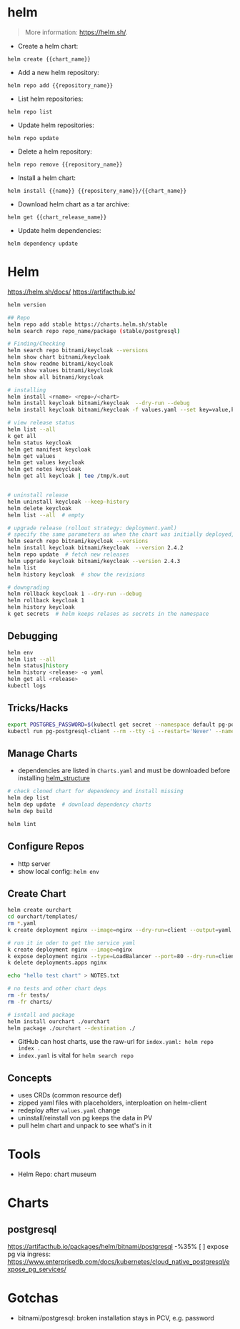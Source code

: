 # helm
> More information: <https://helm.sh/>.

- Create a helm chart:

`helm create {{chart_name}}`

- Add a new helm repository:

`helm repo add {{repository_name}}`

- List helm repositories:

`helm repo list`

- Update helm repositories:

`helm repo update`

- Delete a helm repository:

`helm repo remove {{repository_name}}`

- Install a helm chart:

`helm install {{name}} {{repository_name}}/{{chart_name}}`

- Download helm chart as a tar archive:

`helm get {{chart_release_name}}`

- Update helm dependencies:

`helm dependency update`


# Helm
https://helm.sh/docs/
https://artifacthub.io/
```bash
helm version

## Repo
helm repo add stable https://charts.helm.sh/stable
helm search repo repo_name/package (stable/postgresql)

# Finding/Checking
helm search repo bitnami/keycloak --versions
helm show chart bitnami/keycloak
helm show readme bitnami/keycloak
helm show values bitnami/keycloak
helm show all bitnami/keycloak

# installing
helm install <rname> <repo>/<chart>
helm install keycloak bitnami/keycloak  --dry-run --debug
helm install keycloak bitnami/keycloak -f values.yaml --set key=value,key=value

# view release status
helm list --all
k get all
helm status keycloak
helm get manifest keycloak
helm get values
helm get values keycloak
helm get notes keycloak
helm get all keycloak | tee /tmp/k.out


# uninstall release
helm uninstall keycloak --keep-history
helm delete keycloak
helm list --all  # empty

# upgrade release (rollout strategy: deployment.yaml)
# specify the same parameters as when the chart was initially deployed, e.g passwdw.
helm search repo bitnami/keycloak --versions
helm install keycloak bitnami/keycloak  --version 2.4.2
helm repo update  # fetch new releases
helm upgrade keycloak bitnami/keycloak --version 2.4.3
helm list
helm history keycloak  # show the revisions

# downgrading
helm rollback keycloak 1 --dry-run --debug
helm rollback keycloak 1
helm history keycloak
k get secrets  # helm keeps relases as secrets in the namespace
```

## Debugging
```bash
helm env
helm list --all
helm status|history
helm history <release> -o yaml
helm get all <release>
kubectl logs
```


## Tricks/Hacks
```bash
export POSTGRES_PASSWORD=$(kubectl get secret --namespace default pg-postgresql -o jsonpath="{.data.postgresql-password}" | base64 --decode)
kubectl run pg-postgresql-client --rm --tty -i --restart='Never' --namespace default --image docker.io/bitnami/postgresql:11.7.0-debian-10-r0 --env="PGPASSWORD=$POSTGRES_PASSWORD" --command -- psql --host pg-postgresql -U postgres -d postgres -p 5432
```

## Manage Charts
- dependencies are listed in `Charts.yaml` and must be downloaded before installing
[helm_structure](vm::$HOME/vimwiki/help/helm_structure.png)
```bash
# check cloned chart for dependency and install missing
helm dep list
helm dep update  # download dependency charts
helm dep build

helm lint
```

## Configure Repos
- http server
- show local config: `helm env`


## Create Chart
```bash
helm create ourchart
cd ourchart/templates/
rm *.yaml
k create deployment nginx --image=nginx --dry-run=client --output=yaml > deployment.yaml

# run it in oder to get the service yaml
k create deployment nginx --image=nginx
k expose deployment nginx --type=LoadBalancer --port=80 --dry-run=client --output=yaml > service.yaml
k delete deployments.apps nginx

echo "hello test chart" > NOTES.txt

# no tests and other chart deps
rm -fr tests/
rm -fr charts/

# isntall and package
helm install ourchart ./ourchart
helm package ./ourchart --destination ./
```
- GitHub can host charts, use the raw-url for `index.yaml: helm repo index .`
- `index.yaml` is vital for `helm search repo`

## Concepts
- uses CRDs (common resource def)
- zipped yaml files with placeholders, interploation on helm-client
- redeploy after `values.yaml` change
- uninstall/reinstall von pg keeps the data in PV
- pull helm chart and unpack to see what's in it


# Tools
- Helm Repo: chart museum


# Charts
## postgresql
https://artifacthub.io/packages/helm/bitnami/postgresql
-%35% [ ] expose pg via ingress: https://www.enterprisedb.com/docs/kubernetes/cloud_native_postgresql/expose_pg_services/


# Gotchas
- bitnami/postgresql: broken installation stays in PCV, e.g. password
